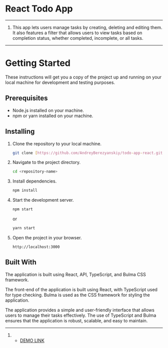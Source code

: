 # React Todo App
***
1. This app lets users manage tasks by creating, deleting and editing them. It also features a filter that allows users to view tasks based on completion status, whether completed, incomplete, or all tasks.
***

# Getting Started

These instructions will get you a copy of the project up and running on your local machine for development and testing purposes.

## Prerequisites

- Node.js installed on your machine.
- npm or yarn installed on your machine.

## Installing

1. Clone the repository to your local machine.

    ```bash
    git clone [https://github.com/AndreyBerezyanskiy/todo-app-react.git]
    ```

2. Navigate to the project directory.

    ```bash
    cd <repository-name>
    ```

3. Install dependencies.

    ```bash
    npm install
    ```

4. Start the development server.

    ```bash
    npm start
    ```

    or

    ```bash
    yarn start
    ```

5. Open the project in your browser.

    ```
    http://localhost:3000
    ```

## Built With

The application is built using React, API, TypeScript, and Bulma CSS framework.

The front-end of the application is built using React, with TypeScript used for type checking. Bulma is used as the CSS framework for styling the application.

The application provides a simple and user-friendly interface that allows users to manage their tasks effectively. The use of TypeScript and Bulma ensures that the application is robust, scalable, and easy to maintain.
***

  1.  - [DEMO LINK](https://andreyberezyanskiy.github.io/todo-app-react/)
